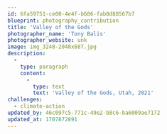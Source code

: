 ```yaml
---
id: 6fa59751-ce00-4e4f-b686-fab8d88567b7
blueprint: photography_contribution
title: 'Valley of the Gods'
photographer_name: 'Tony Balis'
photographer_website: unk
image: img_3248-2048x687.jpg
description:
  -
    type: paragraph
    content:
      -
        type: text
        text: 'Valley of the Gods, Utah, 2021'
challenges:
  - climate-action
updated_by: 46c097c5-771c-49e2-b8c6-ba6009ae7172
updated_at: 1707872891
---
```

